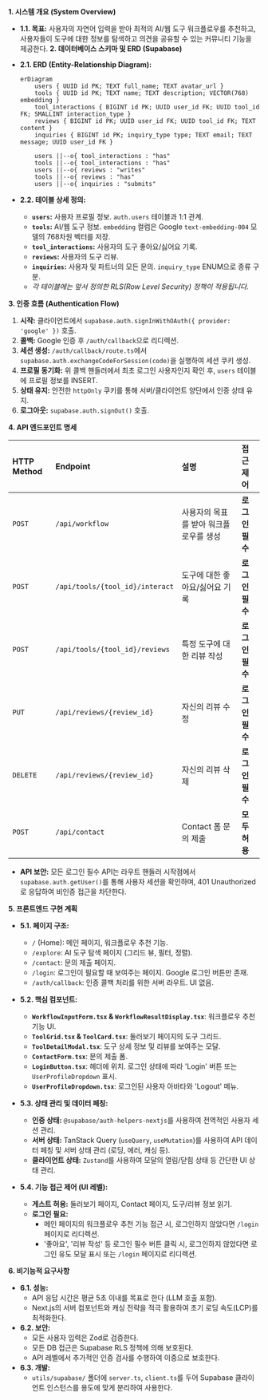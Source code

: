 **1. 시스템 개요 (System Overview)**
*   **1.1. 목표:** 사용자의 자연어 입력을 받아 최적의 AI/웹 도구 워크플로우를 추천하고, 사용자들이 도구에 대한 정보를 탐색하고 의견을 공유할 수 있는 커뮤니티 기능을 제공한다.
**2. 데이터베이스 스키마 및 ERD (Supabase)**

*   **2.1. ERD (Entity-Relationship Diagram):**
    ```mermaid
    erDiagram
        users { UUID id PK; TEXT full_name; TEXT avatar_url }
        tools { UUID id PK; TEXT name; TEXT description; VECTOR(768) embedding }
        tool_interactions { BIGINT id PK; UUID user_id FK; UUID tool_id FK; SMALLINT interaction_type }
        reviews { BIGINT id PK; UUID user_id FK; UUID tool_id FK; TEXT content }
        inquiries { BIGINT id PK; inquiry_type type; TEXT email; TEXT message; UUID user_id FK }
    
        users ||--o{ tool_interactions : "has"
        tools ||--o{ tool_interactions : "has"
        users ||--o{ reviews : "writes"
        tools ||--o{ reviews : "has"
        users ||--o{ inquiries : "submits"
    ```
*   **2.2. 테이블 상세 정의:**
    *   **`users`:** 사용자 프로필 정보. `auth.users` 테이블과 1:1 관계.
    *   **`tools`:** AI/웹 도구 정보. `embedding` 컬럼은 Google `text-embedding-004` 모델의 768차원 벡터를 저장.
    *   **`tool_interactions`:** 사용자의 도구 좋아요/싫어요 기록.
    *   **`reviews`:** 사용자의 도구 리뷰.
    *   **`inquiries`:** 사용자 및 파트너의 모든 문의. `inquiry_type` ENUM으로 종류 구분.
    *   *각 테이블에는 앞서 정의한 RLS(Row Level Security) 정책이 적용됩니다.*

**3. 인증 흐름 (Authentication Flow)**

1.  **시작:** 클라이언트에서 `supabase.auth.signInWithOAuth({ provider: 'google' })` 호출.
2.  **콜백:** Google 인증 후 `/auth/callback`으로 리디렉션.
3.  **세션 생성:** `/auth/callback/route.ts`에서 `supabase.auth.exchangeCodeForSession(code)`을 실행하여 세션 쿠키 생성.
4.  **프로필 동기화:** 위 콜백 핸들러에서 최초 로그인 사용자인지 확인 후, `users` 테이블에 프로필 정보를 INSERT.
5.  **상태 유지:** 안전한 `httpOnly` 쿠키를 통해 서버/클라이언트 양단에서 인증 상태 유지.
6.  **로그아웃:** `supabase.auth.signOut()` 호출.

**4. API 엔드포인트 명세**

| HTTP Method | Endpoint | 설명 | 접근 제어 |
| :--- | :--- | :--- | :--- |
| `POST` | `/api/workflow` | 사용자의 목표를 받아 워크플로우를 생성 | **로그인 필수** |
| `POST` | `/api/tools/{tool_id}/interact` | 도구에 대한 좋아요/싫어요 기록 | **로그인 필수** |
| `POST` | `/api/tools/{tool_id}/reviews` | 특정 도구에 대한 리뷰 작성 | **로그인 필수** |
| `PUT` | `/api/reviews/{review_id}` | 자신의 리뷰 수정 | **로그인 필수** |
| `DELETE` | `/api/reviews/{review_id}` | 자신의 리뷰 삭제 | **로그인 필수** |
| `POST` | `/api/contact` | Contact 폼 문의 제출 | **모두 허용** |

*   **API 보안:** 모든 로그인 필수 API는 라우트 핸들러 시작점에서 `supabase.auth.getUser()`를 통해 사용자 세션을 확인하며, 401 Unauthorized로 응답하여 비인증 접근을 차단한다.

**5. 프론트엔드 구현 계획**

*   **5.1. 페이지 구조:**
    *   `/` (Home): 메인 페이지, 워크플로우 추천 기능.
    *   `/explore`: AI 도구 탐색 페이지 (그리드 뷰, 필터, 정렬).
    *   `/contact`: 문의 제출 페이지.
    *   `/login`: 로그인이 필요할 때 보여주는 페이지. Google 로그인 버튼만 존재.
    *   `/auth/callback`: 인증 콜백 처리를 위한 서버 라우트. UI 없음.

*   **5.2. 핵심 컴포넌트:**
    *   **`WorkflowInputForm.tsx` & `WorkflowResultDisplay.tsx`**: 워크플로우 추천 기능 UI.
    *   **`ToolGrid.tsx` & `ToolCard.tsx`**: 둘러보기 페이지의 도구 그리드.
    *   **`ToolDetailModal.tsx`**: 도구 상세 정보 및 리뷰를 보여주는 모달.
    *   **`ContactForm.tsx`**: 문의 제출 폼.
    *   **`LoginButton.tsx`**: 헤더에 위치. 로그인 상태에 따라 'Login' 버튼 또는 `UserProfileDropdown` 표시.
    *   **`UserProfileDropdown.tsx`**: 로그인된 사용자 아바타와 'Logout' 메뉴.

*   **5.3. 상태 관리 및 데이터 페칭:**
    *   **인증 상태:** `@supabase/auth-helpers-nextjs`를 사용하여 전역적인 사용자 세션 관리.
    *   **서버 상태:** TanStack Query (`useQuery`, `useMutation`)를 사용하여 API 데이터 페칭 및 서버 상태 관리 (로딩, 에러, 캐싱 등).
    *   **클라이언트 상태:** `Zustand`를 사용하여 모달의 열림/닫힘 상태 등 간단한 UI 상태 관리.

*   **5.4. 기능 접근 제어 (UI 레벨):**
    *   **게스트 허용:** 둘러보기 페이지, Contact 페이지, 도구/리뷰 정보 읽기.
    *   **로그인 필요:**
        *   메인 페이지의 워크플로우 추천 기능 접근 시, 로그인하지 않았다면 `/login` 페이지로 리디렉션.
        *   '좋아요', '리뷰 작성' 등 로그인 필수 버튼 클릭 시, 로그인하지 않았다면 로그인 유도 모달 표시 또는 `/login` 페이지로 리디렉션.

**6. 비기능적 요구사항**

*   **6.1. 성능:**
    *   API 응답 시간은 평균 5초 이내를 목표로 한다 (LLM 호출 포함).
    *   Next.js의 서버 컴포넌트와 캐싱 전략을 적극 활용하여 초기 로딩 속도(LCP)를 최적화한다.
*   **6.2. 보안:**
    *   모든 사용자 입력은 Zod로 검증한다.
    *   모든 DB 접근은 Supabase RLS 정책에 의해 보호된다.
    *   API 레벨에서 추가적인 인증 검사를 수행하여 이중으로 보호한다.
*   **6.3. 개발:**
    *   `utils/supabase/` 폴더에 `server.ts`, `client.ts`를 두어 Supabase 클라이언트 인스턴스를 용도에 맞게 분리하여 사용한다.